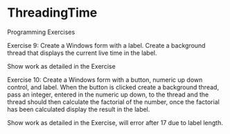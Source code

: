 # ThreadingTime

Programming Exercises

Exercise 9:
Create a Windows form with a label. Create a background thread that displays the current live time in the label.

Show work as detailed in the Exercise

Exercise 10:
Create a Windows form with a button, numeric up down control, and label. When the button is clicked create a background thread, pass an integer, entered in the numeric up down, 
to the thread and the thread should then calculate the factorial of the number, once the factorial has been calculated display the result in the label.

Show work as detailed in the Exercise, will error after 17 due to label length. 

